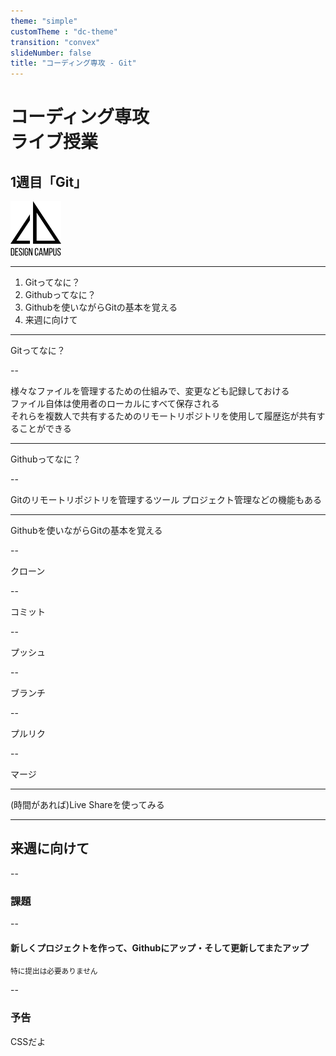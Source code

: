 ```yaml
---
theme: "simple"
customTheme : "dc-theme"
transition: "convex"
slideNumber: false
title: "コーディング専攻 - Git"
---
```


# コーディング専攻<br>ライブ授業
<h2 class="firstPage">1週目「Git」</h2>
<img src="./img/logo_bg_none.png" style="width: 16%;">

---

1. Gitってなに？
1. Githubってなに？
1. Githubを使いながらGitの基本を覚える
1. 来週に向けて

---

Gitってなに？

--

<div class="box">
様々なファイルを管理するための仕組みで、変更なども記録しておける<br>
ファイル自体は使用者のローカルにすべて保存される<br>
それらを複数人で共有するためのリモートリポジトリを使用して履歴迄が共有することができる
</div>

---

Githubってなに？

--

<div class="box">
Gitのリモートリポジトリを管理するツール  
プロジェクト管理などの機能もある
</div>

---

Githubを使いながらGitの基本を覚える

--

クローン

--

コミット

--

プッシュ

--

ブランチ

--

プルリク

--

マージ

---

(時間があれば)Live Shareを使ってみる

---

## 来週に向けて

--

### 課題

--

#### 新しくプロジェクトを作って、Githubにアップ・そして更新してまたアップ
<small>特に提出は必要ありません</small>

--



### 予告

CSSだよ




